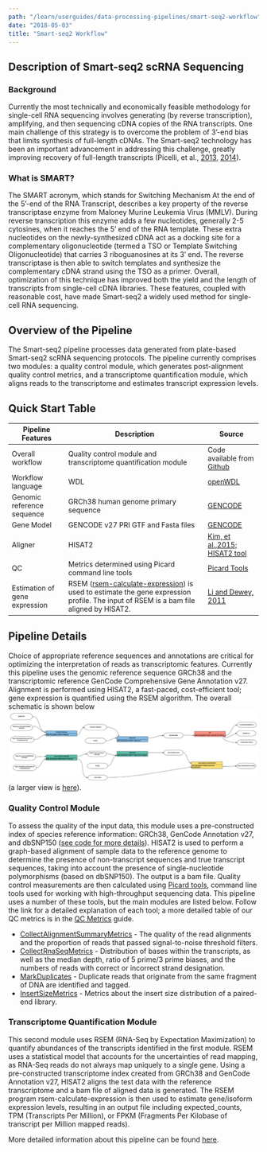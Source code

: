 ```yaml
---
path: "/learn/userguides/data-processing-pipelines/smart-seq2-workflow"
date: "2018-05-03"
title: "Smart-seq2 Workflow"
---
```


## Description of Smart-seq2 scRNA Sequencing

### Background

Currently the most technically and economically feasible methodology for single-cell RNA sequencing involves generating (by reverse transcription), amplifying, and then sequencing cDNA copies of the RNA transcripts. One main challenge of this strategy is to overcome the problem of 3’-end bias that limits synthesis of full-length cDNAs. The Smart-seq2 technology has been an important advancement in addressing this challenge, greatly improving recovery of full-length transcripts (Picelli, et al., [2013](https://www.nature.com/articles/nmeth.2639), [2014](https://www.nature.com/articles/nprot.2014.006)).

### What is SMART? 

The SMART acronym, which stands for Switching Mechanism At the end of the 5’-end of the RNA Transcript, describes a key property of the reverse transcriptase enzyme from Maloney Murine Leukemia Virus (MMLV). During reverse transcription this enzyme adds a few nucleotides, generally 2-5 cytosines, when it reaches the 5’ end of the RNA template. These extra nucleotides on the newly-synthesized cDNA act as a docking site for a complementary oligonucleotide (termed a TSO or Template Switching Oligonucleotide) that carries 3 riboguanosines at its 3’ end. The reverse transcriptase is then able to switch templates and synthesize the complementary cDNA strand using the TSO as a primer. Overall, optimization of this technique has improved both the yield and the length of transcripts from single-cell cDNA libraries. These features, coupled with reasonable cost, have made Smart-seq2 a widely used method for single-cell RNA sequencing.


## Overview of the Pipeline

The Smart-seq2 pipeline processes data generated from plate-based Smart-seq2 scRNA sequencing protocols. The pipeline currently comprises two modules: a quality control module, which generates post-alignment quality control metrics, and a transcriptome quantification module, which aligns reads to the transcriptome and estimates transcript expression levels. 


## Quick Start Table

| Pipeline Features | Description | Source |
|-------------------|---------------------------------------------------------------|-----------------------|
| Overall workflow  |Quality control module and transcriptome quantification module | Code available from [Github](https://github.com/HumanCellAtlas/skylab/tree/master/pipelines/smartseq2_single_sample) |
| Workflow language |WDL          |[openWDL](https://github.com/openwdl/wdl)|
| Genomic reference sequence|GRCh38 human genome primary sequence|[GENCODE](https://www.gencodegenes.org/human/release_27.html)|
|Gene Model         |GENCODE v27 PRI GTF and Fasta files   |[GENCODE](https://www.gencodegenes.org/human/release_27.html)|
| Aligner           |HISAT2       |[Kim, et al.,2015](https://www.ncbi.nlm.nih.gov/pmc/articles/PMC4655817/); [HISAT2 tool](https://ccb.jhu.edu/software/hisat2/manual.shtml)|
|QC                 |Metrics determined using Picard command line tools |[Picard Tools](https://broadinstitute.github.io/picard/) |          
| Estimation of gene expression |RSEM ([rsem-calculate-expression](http://deweylab.biostat.wisc.edu/rsem/rsem-calculate-expression.html)) is used to estimate the gene expression profile. The input of RSEM is a bam file aligned by HISAT2. | [Li and Dewey, 2011](https://bmcbioinformatics.biomedcentral.com/articles/10.1186/1471-2105-12-323)|


## Pipeline Details

Choice of appropriate reference sequences and annotations are critical for optimizing the interpretation of reads as transcriptomic features. Currently this pipeline uses the genomic reference sequence GRCh38 and the transcriptomic reference GenCode Comprehensive Gene Annotation v27. Alignment is performed using HISAT2, a fast-paced, cost-efficient tool; gene expression is quantified using the RSEM algorithm.  The overall schematic is shown below ![workflow](_images/pipeline_two_tracks.png) (a larger view is [here](https://raw.githubusercontent.com/wiki/HumanCellAtlas/skylab/images/pipelines/pipeline_two_tracks.png)).

### Quality Control Module

To assess the quality of the input data, this module uses a pre-constructed index of species reference information: GRCh38, GenCode Annotation v27, and dbSNP150 ([see code for more details](https://github.com/HumanCellAtlas/skylab/wiki/SmartSeq2-Pipeline-(v0.2.0))). HISAT2 is used to perform a graph-based alignment of sample data to the  reference genome to determine the presence of non-transcript sequences and true transcript sequences, taking into account the presence of single-nucleotide polymorphisms (based on dbSNP150). The output is a bam file. Quality control measurements are then calculated using [Picard tools](http://broadinstitute.github.io/picard/), command line tools used for working with high-throughput sequencing data. This pipeline uses a number of these tools, but the main modules are listed below. Follow the link for a detailed explanation of each tool; a more detailed table of our QC metrics is in the [QC Metrics](/learn/userguides/data-processing-pipelines/qc-mertics) guide.
* [CollectAlignmentSummaryMetrics](http://broadinstitute.github.io/picard/command-line-overview.html#CollectAlignmentSummaryMetrics) - The quality of the read alignments and the proportion of reads that passed signal-to-noise threshold filters.
* [CollectRnaSeqMetrics](http://broadinstitute.github.io/picard/command-line-overview.html#CollectRnaSeqMetrics) - Distribution of bases within the transcripts, as well as the median depth, ratio of 5 prime/3 prime biases, and the numbers of reads with correct or incorrect strand designation.
* [MarkDuplicates](http://broadinstitute.github.io/picard/command-line-overview.html#MarkDuplicatesWithMateCigar) - Duplicate reads that originate from the same fragment of DNA are identified and tagged.
* [InsertSizeMetrics](https://broadinstitute.github.io/picard/picard-metric-definitions.html#InsertSizeMetrics) - Metrics about the insert size distribution of a paired-end library.


### Transcriptome Quantification Module

This second module uses RSEM (RNA-Seq by Expectation Maximization) to quantify abundances of the transcripts identified in the first module. RSEM uses a statistical model that accounts for the uncertainties of read mapping, as RNA-Seq reads do not always map uniquely to a single gene. Using a pre-constructed transcriptome index created from GRCh38 and GenCode Annotation v27, HISAT2 aligns the test data with the reference transcriptome and a bam file of aligned data is generated. The RSEM program rsem-calculate-expression is then used to estimate gene/isoform expression levels, resulting in an  output file including expected_counts, TPM (Transcripts Per Million), or FPKM (Fragments Per Kilobase of transcript per Million mapped reads).

More detailed information about this pipeline can be found [here](https://github.com/HumanCellAtlas/skylab/wiki/SmartSeq2-Pipeline-(v0.2.0)).
